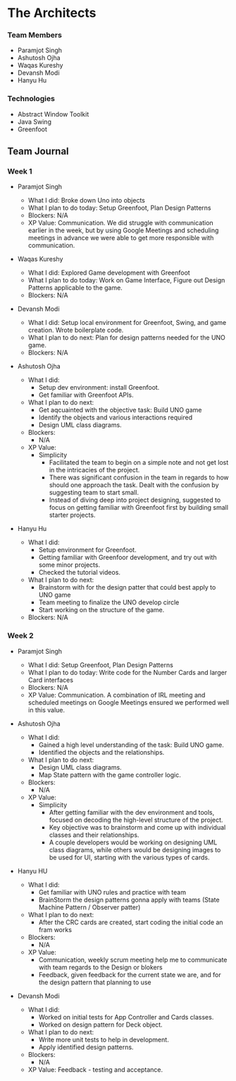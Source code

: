 # The Architects

### Team Members
- Paramjot Singh
- Ashutosh Ojha
- Waqas Kureshy
- Devansh Modi
- Hanyu Hu

### Technologies
- Abstract Window Toolkit
- Java Swing
- Greenfoot

## Team Journal

### Week 1
- Paramjot Singh
   - What I did: Broke down Uno into objects
   - What I plan to do today: Setup Greenfoot, Plan Design Patterns
   - Blockers: N/A
   - XP Value: Communication. We did struggle with communication earlier in the week, but by using Google Meetings and scheduling meetings in advance we were able to get more responsible with communication. 
    
- Waqas Kureshy
   - What I did: Explored Game development with Greenfoot
   - What I plan to do today: Work on Game Interface, Figure out Design Patterns applicable to the game.
   - Blockers: N/A


- Devansh Modi
   - What I did: Setup local environment for Greenfoot, Swing, and game creation. Wrote boilerplate code.
   - What I plan to do next: Plan for design patterns needed for the UNO game.
   - Blockers: N/A

- Ashutosh Ojha
   - What I did: 
      - Setup dev environment: install Greenfoot.
      - Get familiar with Greenfoot APIs.
   - What I plan to do next: 
      - Get aqcuainted with the objective task: Build UNO game
      - Identify the objects and various interactions required
      - Design UML class diagrams.
   - Blockers: 
      - N/A
   - XP Value:
      - Simplicity 
         - Facilitated the team to begin on a simple note and not get lost in the intricacies of the project. 
         - There was significant confusion in the team in regards to how should one approach the task. Dealt with the confusion by suggesting team to start small. 
         - Instead of diving deep into project designing, suggested to focus on getting familiar with Greenfoot first by building small starter projects.

- Hanyu Hu
   - What I did: 
     - Setup environment for Greenfoot.
     - Getting familiar with Greenfoor development, and try out with some minor projects.
     - Checked the tutorial videos.
   - What I plan to do next: 
     - Brainstorm with for the design patter that could best apply to UNO game
     - Team meeting to finalize the UNO develop circle
     - Start working on the structure of the game.
   - Blockers: N/A
      
### Week 2
- Paramjot Singh
   - What I did: Setup Greenfoot, Plan Design Patterns
   - What I plan to do today: Write code for the Number Cards and larger Card interfaces
   - Blockers: N/A
   - XP Value: Communication. A combination of IRL meeting and scheduled meetings on Google Meetings ensured we performed well in this value.

- Ashutosh Ojha
   - What I did: 
      - Gained a high level understanding of the task: Build UNO game.
      - Identified the objects and the relationships.
   - What I plan to do next: 
      - Design UML class diagrams.
      - Map State pattern with the game controller logic.
   - Blockers: 
      - N/A
   - XP Value:
      - Simplicity 
         - After getting familiar with the dev environment and tools, focused on decoding the high-level structure of the project. 
         - Key objective was to brainstorm and come up with individual classes and their relationships. 
         - A couple developers would be working on designing UML class diagrams, while others would be designing images to be used for UI, starting with the various types of cards.

- Hanyu HU
   - What I did: 
      - Get familiar with UNO rules and practice with team
      - BrainStorm the design patterns gonna apply with teams (State Machine Pattern / Observer patter)
   - What I plan to do next: 
      - After the CRC cards are created, start coding the initial code an fram works
   - Blockers: 
      - N/A
   - XP Value:
      - Communication, weekly scrum meeting help me to communicate with team regards to the Design or blokers
      - Feedback, given feedback for the current state we are, and for the design pattern that planning to use

- Devansh Modi
   - What I did: 
      - Worked on initial tests for App Controller and Cards classes.
      - Worked on design pattern for Deck object.
   - What I plan to do next: 
      - Write more unit tests to help in development.
      - Apply identified design patterns.
   - Blockers: 
      - N/A
   - XP Value: Feedback - testing and acceptance.


